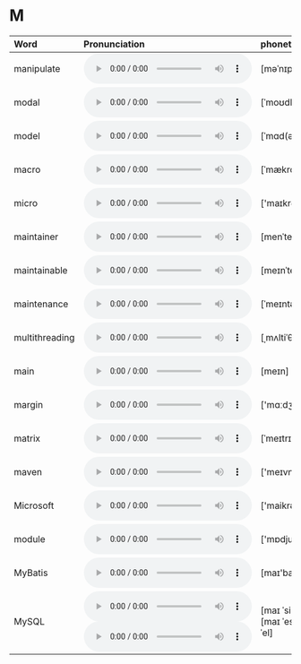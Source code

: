 
# M

| Word  | Pronunciation | phonetic |
| :-- | :-- | :-- |
| manipulate | <audio :src="$withBase('/audio/manipulate.mp3')" controls="controls" controlslist="nodownload"></audio> | [məˈnɪpjuleɪt] |
| modal | <audio :src="$withBase('/audio/modal.mp3')" controls="controls" controlslist="nodownload"></audio> | [ˈmoʊdl] |
| model | <audio :src="$withBase('/audio/model.mp3')" controls="controls" controlslist="nodownload"></audio> | [ˈmɑd(ə)l] |
| macro | <audio :src="$withBase('/audio/macro.mp3')" controls="controls" controlslist="nodownload"></audio> | [ˈmækroʊ] |
| micro | <audio :src="$withBase('/audio/micro.mp3')" controls="controls" controlslist="nodownload"></audio> | ['maɪkrəʊ] |
| maintainer | <audio :src="$withBase('/audio/maintainer.mp3')" controls="controls" controlslist="nodownload"></audio> | [menˈteɪnər] |
| maintainable | <audio :src="$withBase('/audio/maintainable.mp3')" controls="controls" controlslist="nodownload"></audio> | [meɪnˈteɪnəbl] |
| maintenance | <audio :src="$withBase('/audio/maintenance.mp3')" controls="controls" controlslist="nodownload"></audio> | [ˈmeɪntənəns] |
| multithreading | <audio :src="$withBase('/audio/multithreading.mp3')" controls="controls" controlslist="nodownload"></audio> | [ˌmʌltiˈθredɪŋ] |
| main | <audio :src="$withBase('/audio/main.mp3')" controls="controls" controlslist="nodownload"></audio> | [meɪn] |
| margin | <audio :src="$withBase('/audio/margin.mp3')" controls="controls" controlslist="nodownload"></audio> | ['mɑːdʒɪn] |
| matrix | <audio :src="$withBase('/audio/matrix.mp3')" controls="controls" controlslist="nodownload"></audio> | [ˈmeɪtrɪks] |
| maven | <audio :src="$withBase('/audio/maven.mp3')" controls="controls" controlslist="nodownload"></audio> | ['meɪvn] |
| Microsoft | <audio :src="$withBase('/audio/Microsoft.mp3')" controls="controls" controlslist="nodownload"></audio> | ['maikrəusɒft] |
| module | <audio :src="$withBase('/audio/module.mp3')" controls="controls" controlslist="nodownload"></audio> | ['mɒdjuːl] |
| MyBatis | <audio :src="$withBase('/audio/MyBatis.mp3')" controls="controls" controlslist="nodownload"></audio> | [maɪ'baɪtɪs] |
| MySQL | <audio :src="$withBase('/audio/MySQL-0.mp3')" controls="controls" controlslist="nodownload"></audio><br/><audio :src="$withBase('/audio/MySQL-1.mp3')" controls="controls" controlslist="nodownload"></audio> | [maɪ ˈsiːkwəl]<br/>[maɪ ˈes ˈkjuː ˈel] |
